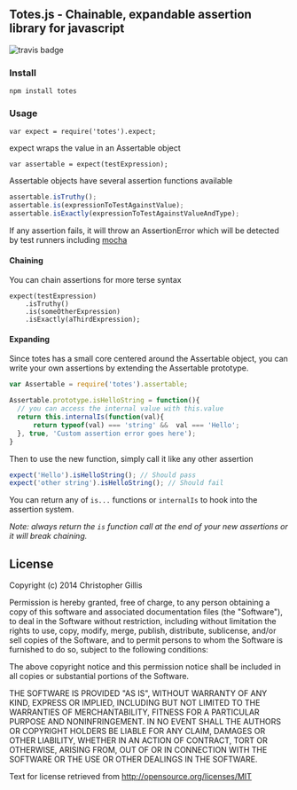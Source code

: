 ## Totes.js - Chainable, expandable assertion library for javascript

![travis badge](https://travis-ci.org/z3roshot/totes.svg?branch=master)

### Install

`npm install totes`

### Usage

`var expect = require('totes').expect;`

expect wraps the value in an Assertable object

`var assertable = expect(testExpression);`

Assertable objects have several assertion functions available

```javascript
assertable.isTruthy();
assertable.is(expressionToTestAgainstValue);
assertable.isExactly(expressionToTestAgainstValueAndType);
```

If any assertion fails, it will throw an AssertionError which will be detected by test runners including [mocha](https://github.com/visionmedia/mocha)

#### Chaining

You can chain assertions for more terse syntax

```
expect(testExpression)
    .isTruthy()
    .is(someOtherExpression)
    .isExactly(aThirdExpression);
```

#### Expanding

Since totes has a small core centered around the Assertable object, you can write your own assertions by extending the Assertable prototype.

```javascript
var Assertable = require('totes').assertable;

Assertable.prototype.isHelloString = function(){
  // you can access the internal value with this.value
  return this.internalIs(function(val){
      return typeof(val) === 'string' &&  val === 'Hello';
  }, true, 'Custom assertion error goes here');
}
```

Then to use the new function, simply call it like any other assertion

```javascript
expect('Hello').isHelloString(); // Should pass
expect('other string').isHelloString(); // Should fail
```

You can return any of `is...` functions or `internalIs` to hook into the assertion system.

*Note: always return the `is` function call at the end of your new assertions or it will break chaining.*

## License

Copyright (c) 2014 Christopher Gillis

Permission is hereby granted, free of charge, to any person obtaining a copy
of this software and associated documentation files (the "Software"), to deal
in the Software without restriction, including without limitation the rights
to use, copy, modify, merge, publish, distribute, sublicense, and/or sell
copies of the Software, and to permit persons to whom the Software is
furnished to do so, subject to the following conditions:

The above copyright notice and this permission notice shall be included in
all copies or substantial portions of the Software.

THE SOFTWARE IS PROVIDED "AS IS", WITHOUT WARRANTY OF ANY KIND, EXPRESS OR
IMPLIED, INCLUDING BUT NOT LIMITED TO THE WARRANTIES OF MERCHANTABILITY,
FITNESS FOR A PARTICULAR PURPOSE AND NONINFRINGEMENT. IN NO EVENT SHALL THE
AUTHORS OR COPYRIGHT HOLDERS BE LIABLE FOR ANY CLAIM, DAMAGES OR OTHER
LIABILITY, WHETHER IN AN ACTION OF CONTRACT, TORT OR OTHERWISE, ARISING FROM,
OUT OF OR IN CONNECTION WITH THE SOFTWARE OR THE USE OR OTHER DEALINGS IN
THE SOFTWARE.

Text for license retrieved from http://opensource.org/licenses/MIT
